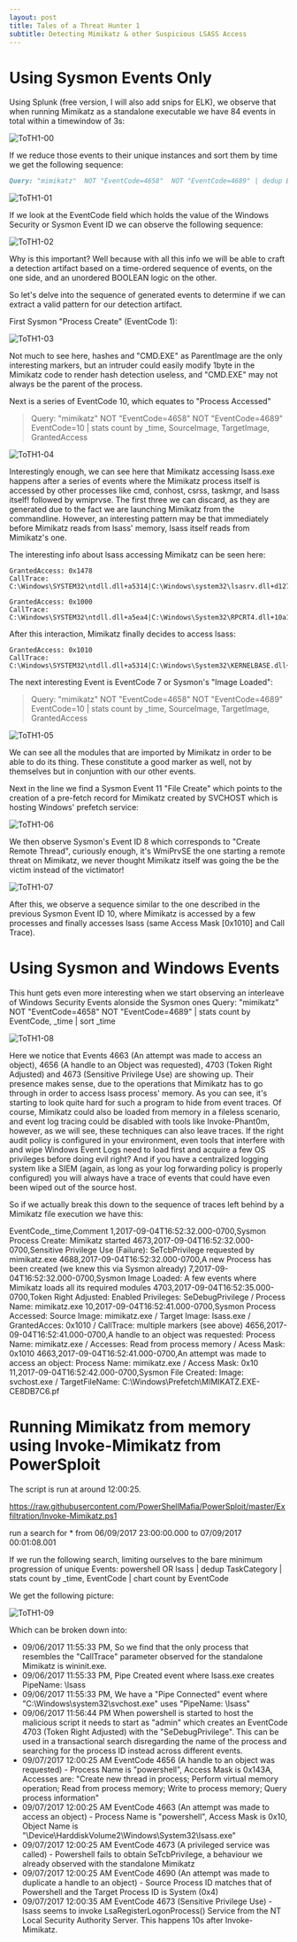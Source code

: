 ```yaml
---
layout: post
title: Tales of a Threat Hunter 1 
subtitle: Detecting Mimikatz & other Suspicious LSASS Access
---
```


Using Sysmon Events Only
========================

Using Splunk (free version, I will also add snips for ELK), we observe that when running Mimikatz as a standalone executable we have 84 events in total within a timewindow of 3s: 

![ToTH1-00](../img/THL001-Mimikatz/Mimi-00.PNG)

If we reduce those events to their unique instances and sort them by time we get the following sequence:
```markdown
Query: "mimikatz"  NOT "EventCode=4658"  NOT "EventCode=4689" | dedup EventCode
```

![ToTH1-01](../img/THL001-Mimikatz/Mimi-01.PNG)

If we look at the EventCode field which holds the value of the Windows Security or Sysmon Event ID we can observe the following sequence: 

![ToTH1-02](../img/THL001-Mimikatz/Mimi-02.PNG)

Why is this important? Well because with all this info we will be able to craft a detection artifact based on a time-ordered sequence of events, on the one side, and an unordered BOOLEAN logic on the other.

So let's delve into the sequence of generated events to determine if we can extract a valid pattern for our detection artifact. 

First Sysmon "Process Create" (EventCode 1): 

![ToTH1-03](../img/THL001-Mimikatz/Mimi-03.PNG)

Not much to see here, hashes and "CMD.EXE" as ParentImage are the only interesting markers, but an intruder could easily modify 1byte in the Mimikatz code to render hash detection useless, and "CMD.EXE" may not always be the parent of the process. 

Next is a series of EventCode 10, which equates to "Process Accessed"
> Query: "mimikatz"  NOT "EventCode=4658"  NOT "EventCode=4689"  EventCode=10 | stats count by  _time, SourceImage, TargetImage, GrantedAccess 

![ToTH1-04](../img/THL001-Mimikatz/Mimi-04.PNG)

Interestingly enough, we can see here that Mimikatz accessing lsass.exe happens after a series of events where the Mimikatz process itself is accessed by other processes like cmd, conhost, csrss, taskmgr, and lsass itself! followed by wmiprvse. The first three we can discard, as they are generated due to the fact we are launching Mimikatz from the commandline. However, an interesting pattern may be that immediately before Mimikatz reads from lsass' memory, lsass itself reads from Mimikatz's one. 

The interesting info about lsass accessing Mimikatz can be seen here: 

```
GrantedAccess: 0x1478
CallTrace: C:\Windows\SYSTEM32\ntdll.dll+a5314|C:\Windows\system32\lsasrv.dll+d127|C:\Windows\system32\lsasrv.dll+e1dd|C:\Windows\system32\lsasrv.dll+cfa5|C:\Windows\SYSTEM32\SspiSrv.dll+11a2|C:\Windows\System32\RPCRT4.dll+77de3|C:\Windows\System32\RPCRT4.dll+dbc6d|C:\Windows\System32\RPCRT4.dll+a8dc|C:\Windows\System32\RPCRT4.dll+5a194|C:\Windows\System32\RPCRT4.dll+590ad|C:\Windows\System32\RPCRT4.dll+5995b|C:\Windows\System32\RPCRT4.dll+39afc|C:\Windows\System32\RPCRT4.dll+39f7c|C:\Windows\System32\RPCRT4.dll+5426c|C:\Windows\System32\RPCRT4.dll+55acb|C:\Windows\System32\RPCRT4.dll+485ca|C:\Windows\SYSTEM32\ntdll.dll+325fe|C:\Windows\SYSTEM32\ntdll.dll+330d9|C:\Windows\System32\KERNEL32.DLL+8364|C:\Windows\SYSTEM32\ntdll.dll+65e91
```
```
GrantedAccess: 0x1000
CallTrace: C:\Windows\SYSTEM32\ntdll.dll+a5ea4|C:\Windows\System32\RPCRT4.dll+10a1f|C:\Windows\system32\lsasrv.dll+ceed|C:\Windows\SYSTEM32\SspiSrv.dll+11a2|C:\Windows\System32\RPCRT4.dll+77de3|C:\Windows\System32\RPCRT4.dll+dbc6d|C:\Windows\System32\RPCRT4.dll+a8dc|C:\Windows\System32\RPCRT4.dll+5a194|C:\Windows\System32\RPCRT4.dll+590ad|C:\Windows\System32\RPCRT4.dll+5995b|C:\Windows\System32\RPCRT4.dll+39afc|C:\Windows\System32\RPCRT4.dll+39f7c|C:\Windows\System32\RPCRT4.dll+5426c|C:\Windows\System32\RPCRT4.dll+55acb|C:\Windows\System32\RPCRT4.dll+485ca|C:\Windows\SYSTEM32\ntdll.dll+325fe|C:\Windows\SYSTEM32\ntdll.dll+330d9|C:\Windows\System32\KERNEL32.DLL+8364|C:\Windows\SYSTEM32\ntdll.dll+65e91
```

After this interaction, Mimikatz finally decides to access lsass:

```
GrantedAccess: 0x1010
CallTrace: C:\Windows\SYSTEM32\ntdll.dll+a5314|C:\Windows\System32\KERNELBASE.dll+2940d|C:\Users\Artanis\Documents\mimikatz_trunk\x64\mimikatz.exe+6dc6c|C:\Users\Artanis\Documents\mimikatz_trunk\x64\mimikatz.exe+6dfd9|C:\Users\Artanis\Documents\mimikatz_trunk\x64\mimikatz.exe+6db91|C:\Users\Artanis\Documents\mimikatz_trunk\x64\mimikatz.exe+4ae04|C:\Users\Artanis\Documents\mimikatz_trunk\x64\mimikatz.exe+4ac3a|C:\Users\Artanis\Documents\mimikatz_trunk\x64\mimikatz.exe+4aa21|C:\Users\Artanis\Documents\mimikatz_trunk\x64\mimikatz.exe+73935|C:\Windows\System32\KERNEL32.DLL+8364|C:\Windows\SYSTEM32\ntdll.dll+65e91
```

The next interesting Event is EventCode 7 or Sysmon's "Image Loaded":
> Query: "mimikatz"  NOT "EventCode=4658"  NOT "EventCode=4689"  EventCode=10 | stats count by  _time, SourceImage, TargetImage, GrantedAccess 

![ToTH1-05](../img/THL001-Mimikatz/Mimi-05.PNG)

We can see all the modules that are imported by Mimikatz in order to be able to do its thing. These constitute a good marker as well, not by themselves but in conjuntion with our other events. 

Next in the line we find a Sysmon Event 11 "File Create" which points to the creation of a pre-fetch record for Mimikatz created by SVCHOST which is hosting Windows' prefetch service: 

![ToTH1-06](../img/THL001-Mimikatz/Mimi-06.PNG)

We then observe Sysmon's Event ID 8 which corresponds to "Create Remote Thread", curiously enough, it's WmiPrvSE the one starting a remote threat on Mimikatz, we never thought Mimikatz itself was going the be the victim instead of the victimator!

![ToTH1-07](../img/THL001-Mimikatz/Mimi-07.PNG)

After this, we observe a sequence similar to the one described in the previous Sysmon Event ID 10, where Mimikatz is accessed by a few processes and finally accesses lsass (same Access Mask [0x1010] and Call Trace).

Using Sysmon and Windows Events
================================
This hunt gets even more interesting when we start observing an interleave of Windows Security Events alonside the Sysmon ones
Query: "mimikatz"  NOT "EventCode=4658"  NOT "EventCode=4689" | stats count by EventCode, _time | sort _time

![ToTH1-08](../img/THL001-Mimikatz/Mimi-08.PNG)

Here we notice that Events 4663 (An attempt was made to access an object), 4656 (A handle to an Object was requested), 4703 (Token Right Adjusted) and 4673 (Sensitive Privilege Use) are showing up. Their presence makes sense, due to the operations that Mimikatz has to go through in order to access lsass process' memory. As you can see, it's starting to look quite hard for such a program to hide from event traces. Of course, Mimikatz could also be loaded from memory in a fileless scenario, and event log tracing could be disabled with tools like Invoke-Phant0m, however, as we will see, these techniques can also leave traces. If the right audit policy is configured in your environment, even tools that interfere with and wipe Windows Event Logs need to load first and acquire a few OS privileges before doing evil right? And if you have a centralized logging system like a SIEM (again, as long as your log forwarding policy is properly configured) you will always have a trace of events that could have even been wiped out of the source host. 

So if we actually break this down to the sequence of traces left behind by a Mimikatz file execution we have this: 

EventCode,_time,Comment
1,2017-09-04T16:52:32.000-0700,Sysmon Process Create: Mimikatz started
4673,2017-09-04T16:52:32.000-0700,Sensitive Privilege Use (Failure): SeTcbPrivilege requested by mimikatz.exe
4688,2017-09-04T16:52:32.000-0700,A new Process has been created (we knew this via Sysmon already)
7,2017-09-04T16:52:32.000-0700,Sysmon Image Loaded: A few events where Mimikatz loads all its required modules
4703,2017-09-04T16:52:35.000-0700,Token Right Adjusted: Enabled Privileges: SeDebugPrivilege / Process Name: mimikatz.exe
10,2017-09-04T16:52:41.000-0700,Sysmon Process Accessed: Source Image: mimikatz.exe / Target Image: lsass.exe / GrantedAcces: 0x1010 / CallTrace: multiple markers (see above)
4656,2017-09-04T16:52:41.000-0700,A handle to an object was requested: Process Name: mimikatz.exe / Accesses: Read from process memory / Acess Mask: 0x1010
4663,2017-09-04T16:52:41.000-0700,An attempt was made to access an object: Process Name: mimikatz.exe / Access Mask: 0x10
11,2017-09-04T16:52:42.000-0700,Sysmon File Created: Image: svchost.exe / TargetFileName: C:\Windows\Prefetch\MIMIKATZ.EXE-CE8DB7C6.pf


Running Mimikatz from memory using Invoke-Mimikatz from PowerSploit
===================================================================
The script is run at around 12:00:25. 

https://raw.githubusercontent.com/PowerShellMafia/PowerSploit/master/Exfiltration/Invoke-Mimikatz.ps1

run a search for *
from 06/09/2017 23:00:00.000 
to 07/09/2017 00:01:08.001

If we run the following search, limiting ourselves to the bare minimum progression of unique Events: 
powershell OR lsass | dedup TaskCategory | stats count by _time, EventCode | chart count by EventCode

We get the following picture: 

![ToTH1-09](../img/THL001-Mimikatz/Mimi-09.PNG)

Which can be broken down into: 

- 09/06/2017 11:55:33 PM, So we find that the only process that resembles the "CallTrace" parameter observed for the standalone Mimikatz is wininit.exe.
- 09/06/2017 11:55:33 PM, Pipe Created event where lsass.exe creates PipeName: \lsass
- 09/06/2017 11:55:33 PM, We have a "Pipe Connected" event where "C:\Windows\system32\svchost.exe" uses "PipeName: \lsass"
- 09/06/2017 11:56:44 PM When powershell is started to host the malicious script it needs to start as "admin" which creates an EventCode 4703 (Token Right Adjusted) with the "SeDebugPrivilege". This can be used in a transactional search disregarding the name of the process and searching for the process ID instead across different events.
- 09/07/2017 12:00:25 AM EventCode 4656 (A handle to an object was requested) - Process Name is "powershell", Access Mask is 0x143A, Accesses are: "Create new thread in process; Perform virtual memory operation; Read from process memory; Write to process memory; Query process information"
- 09/07/2017 12:00:25 AM EventCode 4663 (An attempt was made to access an object) - Process Name is "powershell", Access Mask is 0x10, Object Name is "\Device\HarddiskVolume2\Windows\System32\lsass.exe"
- 09/07/2017 12:00:25 AM EventCode 4673 (A privileged service was called) - Powershell fails to obtain SeTcbPrivilege, a behaviour we already observed with the standalone Mimikatz
- 09/07/2017 12:00:25 AM EventCode 4690 (An attempt was made to duplicate a handle to an object) - Source Process ID matches that of Powershell and the Target Process ID is System (0x4)
- 09/07/2017 12:00:35 AM EventCode 4673 (Sensitive Privilege Use) - lsass seems to invoke LsaRegisterLogonProcess() Service from the NT Local Security Authority Server. This happens 10s after Invoke-Mimikatz. 

